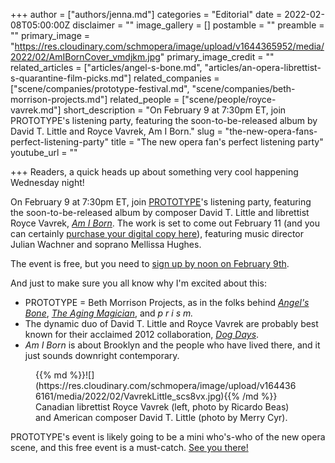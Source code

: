 +++
author = ["authors/jenna.md"]
categories = "Editorial"
date = 2022-02-08T05:00:00Z
disclaimer = ""
image_gallery = []
postamble = ""
preamble = ""
primary_image = "https://res.cloudinary.com/schmopera/image/upload/v1644365952/media/2022/02/AmIBornCover_vmdjkm.jpg"
primary_image_credit = ""
related_articles = ["articles/angel-s-bone.md", "articles/an-opera-librettist-s-quarantine-film-picks.md"]
related_companies = ["scene/companies/prototype-festival.md", "scene/companies/beth-morrison-projects.md"]
related_people = ["scene/people/royce-vavrek.md"]
short_description = "On February 9 at 7:30pm ET, join PROTOTYPE's listening party, featuring the soon-to-be-released album by David T. Little and Royce Vavrek, Am I Born."
slug = "the-new-opera-fans-perfect-listening-party"
title = "The new opera fan's perfect listening party"
youtube_url = ""

+++
Readers, a quick heads up about something very cool happening Wednesday night!

On February 9 at 7:30pm ET, join [PROTOTYPE](https://prototypefestival.org/)'s listening party, featuring the soon-to-be-released album by composer David T. Little and librettist Royce Vavrek, [_Am I Born_](https://www.brightshiny.ninja/am-i-born). The work is set to come out February 11 (and you can certainly [purchase your digital copy here](https://www.brightshiny.ninja/am-i-born)), featuring music director Julian Wachner and soprano Mellissa Hughes.

The event is free, but you need to [sign up by noon on February 9th](https://docs.google.com/forms/d/e/1FAIpQLSeR9tm-MPfPp1Zgw4jbgisMFa2T-fVyfgDd2DiJQJ4_GMLK-Q/viewform).

And just to make sure you all know why I'm excited about this:

* PROTOTYPE = Beth Morrison Projects, as in the folks behind [_Angel's Bone_](/angels-bone-i-finally-saw-it-and-im-never-going-to-be-the-same/), [_The Aging Magician_](/magic-everywhere-in-sdos-aging-magician/), and _p r i s m._
* The dynamic duo of David T. Little and Royce Vavrek are probably best known for their acclaimed 2012 collaboration, [_Dog Days_](https://bethmorrisonprojects.org/projects/touring/dog-days/).
* _Am I Born_ is about Brooklyn and the people who have lived there, and it just sounds downright contemporary.

<figure data-type="image">{{% md %}}![](https://res.cloudinary.com/schmopera/image/upload/v1644366161/media/2022/02/VavrekLittle_scs8vx.jpg){{% /md %}}

<figcaption>Canadian librettist Royce Vavrek (left, photo by Ricardo Beas) and American composer David T. Little (photo by Merry Cyr).</figcaption>  
</figure>

PROTOTYPE's event is likely going to be a mini who's-who of the new opera scene, and this free event is a must-catch. [See you there!](https://docs.google.com/forms/d/e/1FAIpQLSeR9tm-MPfPp1Zgw4jbgisMFa2T-fVyfgDd2DiJQJ4_GMLK-Q/viewform)